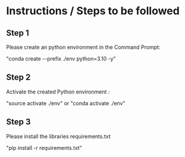 # Instructions / Steps to be followed 

## Step 1
Please create an python environment  in the Command Prompt:

"conda create --prefix ./env python=3.10 -y"


## Step 2
Activate the created Python environment : 

"source activate ./env" or 
"conda activate ./env" 

## Step 3 
Please install the libraries  requirements.txt 

"pip install -r requirements.txt"
